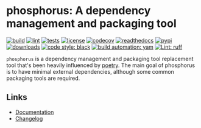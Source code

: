 # phosphorus: A dependency management and packaging tool

[![build][build_badge]][build_url]
[![lint][lint_badge]][lint_url]
[![tests][tests_badge]][tests_url]
[![license][licence_badge]][licence_url]
[![codecov][codecov_badge]][codecov_url]
[![readthedocs][readthedocs_badge]][readthedocs_url]
[![pypi][pypi_badge]][pypi_url]
[![downloads][pepy_badge]][pepy_url]
[![code style: black][black_badge]][black_url]
[![build automation: yam][yam_badge]][yam_url]
[![Lint: ruff][ruff_badge]][ruff_url]

`phosphorus` is a dependency management and packaging tool replacement tool that's
been heavily influenced by [poetry][poetry]. The main goal of phosphorus is to have minimal
external dependencies, although some common packaging tools are required.

## Links

-   [Documentation]
-   [Changelog]

[build_badge]: https://github.com/spapanik/phosphorus/actions/workflows/build.yml/badge.svg
[build_url]: https://github.com/spapanik/phosphorus/actions/workflows/build.yml
[lint_badge]: https://github.com/spapanik/phosphorus/actions/workflows/lint.yml/badge.svg
[lint_url]: https://github.com/spapanik/phosphorus/actions/workflows/lint.yml
[tests_badge]: https://github.com/spapanik/phosphorus/actions/workflows/tests.yml/badge.svg
[tests_url]: https://github.com/spapanik/phosphorus/actions/workflows/tests.yml
[licence_badge]: https://img.shields.io/pypi/l/phosphorus
[licence_url]: https://phosphorus.readthedocs.io/en/stable/LICENSE/
[codecov_badge]: https://codecov.io/github/spapanik/phosphorus/graph/badge.svg?token=Q20F84BW72
[codecov_url]: https://codecov.io/github/spapanik/phosphorus
[readthedocs_badge]: https://readthedocs.org/projects/phosphorus/badge/?version=latest
[readthedocs_url]: https://phosphorus.readthedocs.io/en/latest/
[pypi_badge]: https://img.shields.io/pypi/v/phosphorus
[pypi_url]: https://pypi.org/project/phosphorus
[pepy_badge]: https://pepy.tech/badge/phosphorus
[pepy_url]: https://pepy.tech/project/phosphorus
[black_badge]: https://img.shields.io/badge/code%20style-black-000000.svg
[black_url]: https://github.com/psf/black
[yam_badge]: https://img.shields.io/badge/build%20automation-yamk-success
[yam_url]: https://github.com/spapanik/yamk
[ruff_badge]: https://img.shields.io/endpoint?url=https://raw.githubusercontent.com/charliermarsh/ruff/main/assets/badge/v1.json
[ruff_url]: https://github.com/charliermarsh/ruff
[Documentation]: https://phosphorus.readthedocs.io/en/stable/
[Changelog]: https://phosphorus.readthedocs.io/en/stable/CHANGELOG/
[poetry]: https://python-poetry.org/
